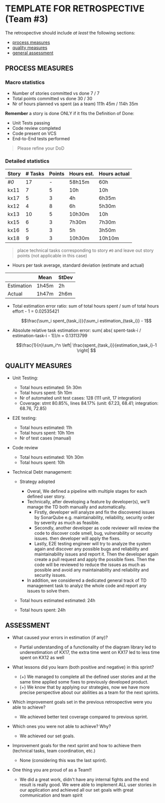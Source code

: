 # TEMPLATE FOR RETROSPECTIVE (Team #3)

The retrospective should include _at least_ the following
sections:

- [process measures](#process-measures)
- [quality measures](#quality-measures)
- [general assessment](#assessment)

## PROCESS MEASURES

### Macro statistics

- Number of stories committed vs done 7 / 7
- Total points committed vs done 30 / 30
- Nr of hours planned vs spent (as a team) 111h 45m / 114h 35m

**Remember** a story is done ONLY if it fits the Definition of Done:

- Unit Tests passing
- Code review completed
- Code present on VCS
- End-to-End tests performed

> Please refine your DoD

### Detailed statistics

| Story | # Tasks | Points | Hours est. | Hours actual |
| ----- | ------- | ------ | ---------- | ------------ |
| _#0_  | 17      | -      | 58h15m     | 60h          |
| kx11  | 7       | 5      | 10h        | 10h          |
| kx17  | 5       | 3      | 4h         | 6h35m        |
| kx12  | 4       | 8      | 6h         | 5h30m        |
| kx13  | 10      | 5      | 10h30m     | 10h          |
| kx15  | 6       | 3      | 7h30m      | 7h30m        |
| kx16  | 5       | 3      | 5h         | 3h50m        |
| kx18  | 9       | 3      | 10h30m     | 10h10m       |

> place technical tasks corresponding to story `#0` and leave out story points (not applicable in this case)

- Hours per task average, standard deviation (estimate and actual)

|            | Mean  | StDev |
| ---------- | ----- | ----- |
| Estimation | 1h45m | 2h    |
| Actual     | 1h47m | 2h6m  |

- Total estimation error ratio: sum of total hours spent / sum of total hours effort - 1 = 0.02535421

  $$\frac{\sum_i spent_{task_i}}{\sum_i estimation_{task_i}} - 1$$

- Absolute relative task estimation error: sum( abs( spent-task-i / estimation-task-i - 1))/n = 0.13113799

  $$\frac{1}{n}\sum_i^n \left| \frac{spent_{task_i}}{estimation_task_i}-1 \right| $$

## QUALITY MEASURES

- Unit Testing:
  - Total hours estimated: 5h 30m
  - Total hours spent: 5h 10m
  - Nr of automated unit test cases: 128 (111 unit, 17 integration)
  - Coverage: stmt 80.85%, lines 84.17% (unit: 67.23, 68.41; integration: 68.76, 72.85)
- E2E testing:
  - Total hours estimated: 11h
  - Total hours spent: 10h 10m
  - Nr of test cases (manual)
- Code review
  - Total hours estimated: 10h 30m
  - Total hours spent: 10h
- Technical Debt management:

  - Strategy adopted

    - Overal, We defined a pipeline with multiple stages for each defined user story.
    - Technically, after developing a feature by developer(s), we'll manage the TD both manually and automatically.
      - Firstly, developer will analyze and fix the discovered issues by SonarQube e.g. maintainability, reliability, security order by severity as much as feasible.
      - Secondly, another developer as code reviewer will review the code to discover code smell, bug, vulnerability or security issues. then developer will apply the fixes.
      - Lastly, E2E testing engineer will try to analyze the system again and discover any possible bugs and reliability and maintainability issues and report it. Then the developer again create a pull request and apply the possible fixes.
      Then the code will be reviewed to reduce the issues as much as possible and avoid any maintainability and reliability and security issues.
    - In addition, we considered a dedicated general track of TD management task to analyz the whole code and report any issues to solve them.

  - Total hours estimated estimated: 24h
  - Total hours spent: 24h

## ASSESSMENT

- What caused your errors in estimation (if any)?

  - Partial understanding of a functionality of the diagram library led to underestimation of KX17,
    the extra time went on KX17 led to less time spent on KX12 as well

- What lessons did you learn (both positive and negative) in this sprint?

  - (+) We managed to complete all the defined user stories and at the same time applied some fixes to previously developed product.
  - (+) We know that by applying our strategies, now we have more precise perspective about our abilities as a team for the next sprints.

- Which improvement goals set in the previous retrospective were you able to achieve?

  - We achieved better test coverage compared to previous sprint.

- Which ones you were not able to achieve? Why?

  - We achieved our set goals.

- Improvement goals for the next sprint and how to achieve them (technical tasks, team coordination, etc.)

  - None (considering this was the last sprint).

- One thing you are proud of as a Team!!
  - We did a great work, didn't have any internal fights and the end result is really good. We were able to implement ALL user stories in our application and achieved all our set goals with great communication and team spirit
